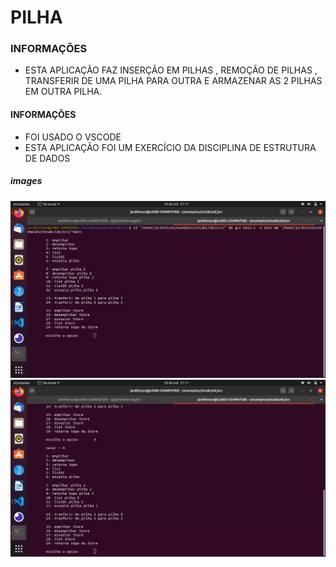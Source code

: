 # PILHA

### INFORMAÇÕES
- ESTA APLICAÇÃO FAZ INSERÇÃO EM PILHAS , REMOÇÃO DE PILHAS , TRANSFERIR DE UMA PILHA PARA OUTRA E ARMAZENAR AS 2 PILHAS EM OUTRA PILHA.

#### INFORMAÇÕES
* FOI USADO O VSCODE 
* ESTA APLICAÇÃO FOI UM EXERCÍCIO DA DISCIPLINA DE ESTRUTURA DE DADOS

##### images
![image1](https://github.com/Jardielson-s/stcakFuncs/blob/main/image1.png)
![image2](https://github.com/Jardielson-s/stcakFuncs/blob/main/image2.png)
